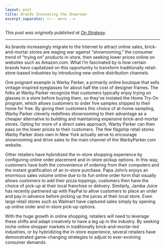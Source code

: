 ```yaml
---
layout: post
title: Brands Innovating the Showroom
excerpt_separator: <!-- more -->
---
```


*This post was originally published at [On Strategy](http://cargocollective.com/joychen/Brands-Innovating-the-Showroom).*

-----

As brands increasingly migrate to the Internet to attract online sales, brick-and-mortar stores are waging war against “showrooming,” the consumer trend of “trying on” products in-store, then seeking lower prices online on websites such as Amazon.com. What I’m fascinated by is how certain brands have capitalized on this opportunity to transform traditionally retail-store-based industries by introducing new online distribution channels. <!-- more -->

One poignant example is Warby Parker, a primarily online boutique that sells vintage-inspired eyeglasses for about half the cost of designer frames. The folks at Warby Parker recognize that customers typically enjoy trying on glasses in a store before buying them, so they’ve instated the Home Try-On program, which allows customers to order five samples shipped to their home for free. By giving their customers this choice of at-home sampling, Warby Parker cleverly redefines showrooming to their advantage as a cheaper alternative to building and maintaining expensive brick-and-mortar stores. Opting for more of a direct sales approach, Warby Parker can then pass on the lower prices to their customers. The few flagship retail stores Warby Parker does own in New York actually serve to encourage showrooming and drive sales to the main channel of the WarbyParker.com website. 

Other retailers have hybridized the in-store shopping experience by configuring online order placement and in-store pickup options. In this way, customers have both the convenience of ordering from their computers and the instant gratification of an in-store purchase. Papa John’s enjoys an enormous sales volume online due to its fun online order form that visually allows customers to add their pizza toppings; customers then have the choice of pick-up at their local franchise or delivery. Similarly, Jamba Juice has recently partnered up with PayPal to allow customers to place an order and pay in advance before picking up the juices at their local store. Even large retail stores such as Walmart have captured sales simply by opening up online order and in-store pick-up options. 

With the huge growth in online shopping, retailers will need to leverage these shifts and adapt creatively to have a leg up in the industry. By seeking niche online shopper markets in traditionally brick-and-mortar-led industries, or by hybridizing the in-store experience, several retailers have demonstrated game-changing strategies to adjust to ever-evolving consumer demands.
